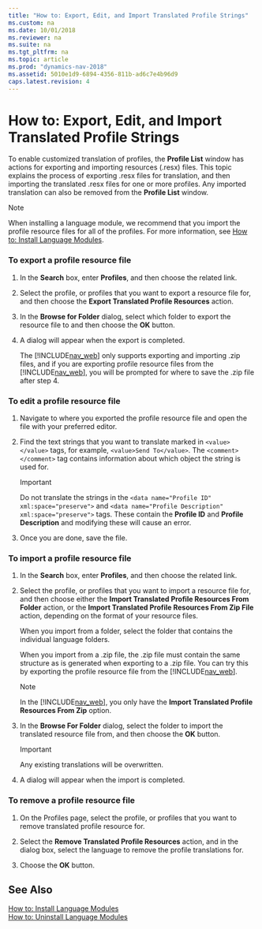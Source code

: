 ```yaml
---
title: "How to: Export, Edit, and Import Translated Profile Strings"
ms.custom: na
ms.date: 10/01/2018
ms.reviewer: na
ms.suite: na
ms.tgt_pltfrm: na
ms.topic: article
ms.prod: "dynamics-nav-2018"
ms.assetid: 5010e1d9-6894-4356-811b-ad6c7e4b96d9
caps.latest.revision: 4
---
```

# How to: Export, Edit, and Import Translated Profile Strings
To enable customized translation of profiles, the **Profile List** window has actions for exporting and importing resources \(.resx\) files. This topic explains the process of exporting .resx files for translation, and then importing the translated .resx files for one or more profiles. Any imported translation can also be removed from the **Profile List** window.  

> [!NOTE]  
>  When installing a language module, we recommend that you import the profile resource files for all of the profiles. For more information, see [How to: Install Language Modules](How-to--Install-Language-Modules.md).  

### To export a profile resource file  

1.  In the **Search** box, enter **Profiles**, and then choose the related link.  

2.  Select the profile, or profiles that you want to export a resource file for, and then choose the **Export Translated Profile Resources** action.  

3.  In the **Browse for Folder** dialog, select which folder to export the resource file to and then choose the **OK** button.  

4.  A dialog will appear when the export is completed.  

     The [!INCLUDE[nav_web](includes/nav_web_md.md)] only supports exporting and importing .zip files, and if you are exporting profile resource files from the [!INCLUDE[nav_web](includes/nav_web_md.md)], you will be prompted for where to save the .zip file after step 4.  

### To edit a profile resource file  

1.  Navigate to where you exported the profile resource file and open the file with your preferred editor.  

2.  Find the text strings that you want to translate marked in `<value></value>` tags, for example, `<value>Send To</value>`. The `<comment></comment>` tag contains information about which object the string is used for.  

    > [!IMPORTANT]  
    >  Do not translate the strings in the `<data name="Profile ID" xml:space="preserve">` and `<data name="Profile Description" xml:space="preserve">` tags. These contain the **Profile ID** and **Profile Description** and modifying these will cause an error.  

3.  Once you are done, save the file.  

### To import a profile resource file  

1.  In the **Search** box, enter **Profiles**, and then choose the related link.  

2.  Select the profile, or profiles that you want to import a resource file for, and then choose either the **Import Translated Profile Resources From Folder** action, or the **Import Translated Profile Resources From Zip File** action, depending on the format of your resource files.  

     When you import from a folder, select the folder that contains the individual language folders.  

     When you import from a .zip file, the .zip file must contain the same structure as is generated when exporting to a .zip file. You can try this by exporting the profile resource file from the [!INCLUDE[nav_web](includes/nav_web_md.md)].  

    > [!NOTE]  
    >  In the [!INCLUDE[nav_web](includes/nav_web_md.md)], you only have the **Import Translated Profile Resources From Zip** option.  

3.  In the **Browse For Folder** dialog, select the folder to import the translated resource file from, and then choose the **OK** button.  

    > [!IMPORTANT]  
    >  Any existing translations will be overwritten.  

4.  A dialog will appear when the import is completed.  

### To remove a profile resource file  

1.  On the Profiles page, select the profile, or profiles that you want to remove translated profile resource for.  

2.  Select the **Remove Translated Profile Resources** action, and in the dialog box, select the language to remove the profile translations for.  

3.  Choose the **OK** button.  

## See Also  
 [How to: Install Language Modules](How-to--Install-Language-Modules.md)   
 [How to: Uninstall Language Modules](How-to--Uninstall-Language-Modules.md)
